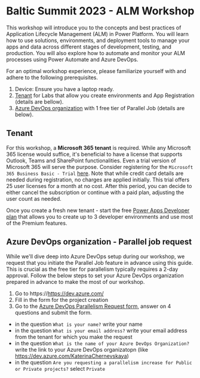 # Baltic Summit 2023 - ALM Workshop

This workshop will introduce you to the concepts and best practices of Application Lifecycle Management (ALM) in Power Platform. You will learn how to use solutions, environments, and deployment tools to manage your apps and data across different stages of development, testing, and production. You will also explore how to automate and monitor your ALM processes using Power Automate and Azure DevOps.

For an optimal workshop experience, please familiarize yourself with and adhere to the following prerequisites.
1. Device: Ensure you have a laptop ready.
2. [Tenant](https://github.com/Katerina-Chernevskaya/BalticSummit2023#tenant) for Labs that allow you create environments and App Registration (details are bellow).
3. [Azure DevOps organization](https://github.com/Katerina-Chernevskaya/BalticSummit2023#azure-devops-organization---parallel-job-request) with 1 free tier of Parallel Job (details are below).

## Tenant

For this workshop, a **Microsoft 365 tenant** is required. While any Microsoft 365 license would suffice, it's beneficial to have a license that supports Outlook, Teams and SharePoint functionalities. Even a trial version of Microsoft 365 will serve the purpose. Consider registering for the `Microsoft 365 Business Basic - Trial` [here](https://signup.microsoft.com/get-started/signup?products=91dcd8b1-3b1b-444d-9cdb-0bc0da3eb40d&mproducts=CFQ7TTC0LH18:0002&fmproducts=CFQ7TTC0LH18:0002&culture=en-us&country=us&ali=1). Note that while credit card details are needed during registration, no charges are applied initially. This trial offers 25 user licenses for a month at no cost. After this period, you can decide to either cancel the subscription or continue with a paid plan, adjusting the user count as needed.

Once you create a fresh new tenant - start the free [Power Apps Developer plan](https://powerapps.microsoft.com/en-us/developerplan/) that allows you to create up to 3 developer environments and use most of the Premium features.


## Azure DevOps organization - Parallel job request

While we'll dive deep into Azure DevOps setup during our workshop, we request that you initiate the Parallel Job feature in advance using this guide. This is crucial as the free tier for parallelism typically requires a 2-day approval. Follow the below steps to set your Azure DevOps organization prepared in advance to make the most of our workshop.

1. Go to https://https://dev.azure.com/
2. Fill in the form for the project creation
3. Go to the [Azure DevOps Parallelism Request form](https://forms.office.com/pages/responsepage.aspx?id=v4j5cvGGr0GRqy180BHbR63mUWPlq7NEsFZhkyH8jChUMlM3QzdDMFZOMkVBWU5BWFM3SDI2QlRBSC4u), answer on 4 questions and submit the form.
- in the question `What is your name?` write your name
- in the question `What is your email address?` write your email address from the tenant for which you make the request
- in the question `What is the name of your Azure DevOps Organization?` write the link to your Azure DevOps organizatopn (like https://dev.azure.com/KaterinaChernevskaya)
- in the question `Are you requesting a parallelism increase for Public or Private projects?` select `Private`


